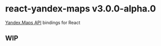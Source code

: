 # react-yandex-maps v3.0.0-alpha.0

[Yandex.Maps API](https://tech.yandex.com/maps/doc/jsapi/2.1/quick-start/tasks/quick-start-docpage/)
bindings for React

## WIP